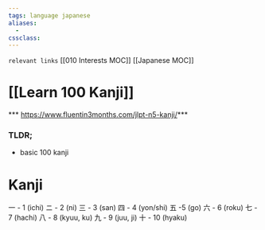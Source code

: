 ```yaml
---
tags: language japanese
aliases: 
  - 
cssclass: 
---
```

`relevant links` [[010 Interests MOC]] [[Japanese MOC]]

 # [[Learn 100 Kanji]]
*** https://www.fluentin3months.com/jlpt-n5-kanji/***

### TLDR;
- basic 100 kanji 


# Kanji
一 - 1 (ichi)
ニ - 2 (ni)
三 - 3 (san)
四 - 4 (yon/shi)
五 -5 (go)
六 - 6 (roku)
七 - 7 (hachi)
八 - 8 (kyuu, ku)
九 - 9 (juu, ji)
十 - 10 (hyaku)

